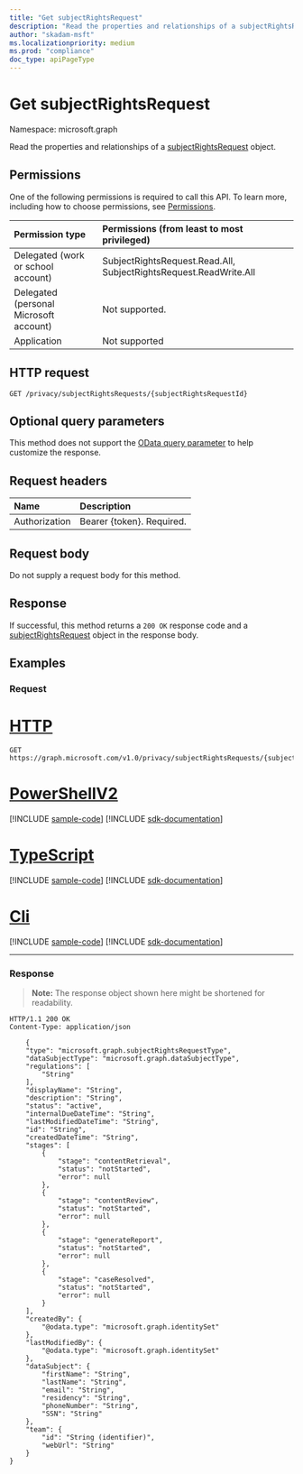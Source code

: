 ```yaml
---
title: "Get subjectRightsRequest"
description: "Read the properties and relationships of a subjectRightsRequest object."
author: "skadam-msft"
ms.localizationpriority: medium
ms.prod: "compliance"
doc_type: apiPageType
---
```


# Get subjectRightsRequest
Namespace: microsoft.graph

Read the properties and relationships of a [subjectRightsRequest](../resources/subjectRightsRequest.md) object.

## Permissions
One of the following permissions is required to call this API. To learn more, including how to choose permissions, see [Permissions](/graph/permissions-reference).

|Permission type|Permissions (from least to most privileged)|
|:---|:---|
|Delegated (work or school account)|SubjectRightsRequest.Read.All, SubjectRightsRequest.ReadWrite.All|
|Delegated (personal Microsoft account)|Not supported.|
|Application|Not supported|

## HTTP request

<!-- {
  "blockType": "ignored"
}
-->
``` http
GET /privacy/subjectRightsRequests/{subjectRightsRequestId}
```

## Optional query parameters

This method does not support the [OData query parameter](/graph/query-parameters) to help customize the response.

## Request headers
|Name|Description|
|:---|:---|
|Authorization|Bearer {token}. Required.|

## Request body
Do not supply a request body for this method.

## Response

If successful, this method returns a `200 OK` response code and a [subjectRightsRequest](../resources/subjectRightsRequest.md) object in the response body.

## Examples

### Request

# [HTTP](#tab/http)
<!-- {
  "blockType": "request",
  "name": "get_subjectRightsRequest"
}
-->
``` http
GET https://graph.microsoft.com/v1.0/privacy/subjectRightsRequests/{subjectRightsRequestId}
```

# [PowerShellV2](#tab/powershellv2)
[!INCLUDE [sample-code](../includes/snippets/powershellv2/get-subjectrightsrequest-powershellv2-snippets.md)]
[!INCLUDE [sdk-documentation](../includes/snippets/snippets-sdk-documentation-link.md)]

# [TypeScript](#tab/typescript)
[!INCLUDE [sample-code](../includes/snippets/typescript/get-subjectrightsrequest-typescript-snippets.md)]
[!INCLUDE [sdk-documentation](../includes/snippets/snippets-sdk-documentation-link.md)]

# [Cli](#tab/cli)
[!INCLUDE [sample-code](../includes/snippets/cli/get-subjectrightsrequest-cli-snippets.md)]
[!INCLUDE [sdk-documentation](../includes/snippets/snippets-sdk-documentation-link.md)]

---

### Response
>**Note:** The response object shown here might be shortened for readability.
<!-- {
  "blockType": "response",
  "truncated": true,
  "@odata.type": "microsoft.graph.subjectRightsRequest"
}
-->
``` http
HTTP/1.1 200 OK
Content-Type: application/json

    {
    "type": "microsoft.graph.subjectRightsRequestType",
    "dataSubjectType": "microsoft.graph.dataSubjectType",
    "regulations": [
        "String"
    ],
    "displayName": "String",
    "description": "String",
    "status": "active",
    "internalDueDateTime": "String",
    "lastModifiedDateTime": "String",
    "id": "String",
    "createdDateTime": "String",
    "stages": [
        {
            "stage": "contentRetrieval",
            "status": "notStarted",
            "error": null
        },
        {
            "stage": "contentReview",
            "status": "notStarted",
            "error": null
        },
        {
            "stage": "generateReport",
            "status": "notStarted",
            "error": null
        },
        {
            "stage": "caseResolved",
            "status": "notStarted",
            "error": null
        }
    ],
    "createdBy": {
        "@odata.type": "microsoft.graph.identitySet"
    },
    "lastModifiedBy": {
        "@odata.type": "microsoft.graph.identitySet"
    },
    "dataSubject": {
        "firstName": "String",
        "lastName": "String",
        "email": "String",
        "residency": "String",
        "phoneNumber": "String",
        "SSN": "String"
    },
    "team": {
        "id": "String (identifier)",
        "webUrl": "String"
    }
}
```

